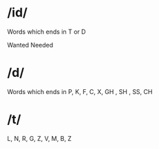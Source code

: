 # /id/
Words which ends in T or D

Wanted
Needed

# /d/

Words which ends in P, K, F, C, X, GH , SH , SS,  CH

# /t/

L, N, R, G, Z, V, M, B, Z
